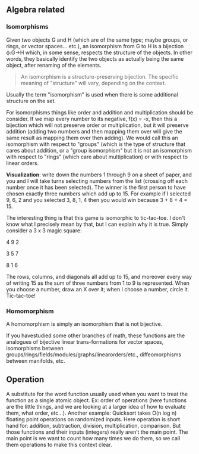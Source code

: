 ## Algebra related

### Isomorphisms

Given two objects G and H (which are of the same type; maybe groups, or rings, or vector spaces... etc.), an isomorphism from G to H is a bijection ϕ:G→H which, in some sense, respects the structure of the objects. In other words, they basically identify the two objects as actually being the same object, after renaming of the elements.

> An isomorphism is a structure-preserving bijection. The specific meaning of "structure" will vary, depending on the context.

Usually the term "isomorphism" is used when there is some additional structure on the set.

For isomorphisms things like order and addition and multiplication should be consider. If we map every number to its negative, f(x) = -x, then this a bijection which will not preserve order or multiplication, but it will preserve addition (adding two numbers and then mapping them over will give the same result as mapping them over then adding). We would call this an isomorphism with respect to "groups" (which is the type of structure that cares about addition, or a "group isomorphism" but it is not an isomorphism with respect to "rings" (which care about multiplication) or with respect to linear orders.

**Visualization**: write down the numbers 1 through 9 on a sheet of paper, and you and I will take turns selecting numbers from the list (crossing off each number once it has been selected). The winner is the first person to have chosen exactly three numbers which add up to 15. For example if I selected 9, 6, 2 and you selected 3, 8, 1, 4 then you would win because 3 + 8 + 4 = 15.

The interesting thing is that this game is isomorphic to tic-tac-toe. I don't know what I precisely mean by that, but I can explain why it is true. Simply consider a 3 x 3 magic square:

4 9 2

3 5 7

8 1 6

The rows, columns, and diagonals all add up to 15, and moreover every way of writing 15 as the sum of three numbers from 1 to 9 is represented. When you choose a number, draw an X over it; when I choose a number, circle it. Tic-tac-toe!

### Homomorphism

A homomorphism is simply an isomorphism that is not bijective.

If you havestudied some other branches of math, these functions are the analogues of bijective linear trans-formations for vector spaces, isomorphisms between groups/rings/fields/modules/graphs/linearorders/etc., diffeomorphisms between manifolds, etc.

## Operation

A substitute for the word function usually used when you want to treat the function as a single atomic object. Ex: order of operations (here functions are the little things, and we are looking at a larger idea of how to evaluate them, what order, etc...). Another example: Quicksort takes O(n log n) floating point operations on randomized inputs. Here operation is short hand for: addition, subtraction, division, multiplication, comparison. But those functions and their inputs (integers) really aren’t the main point. The main point is we want to count how many times we do them, so we call them operations to make this context clear.
